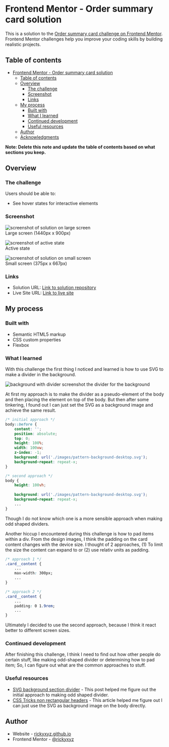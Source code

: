 # Frontend Mentor - Order summary card solution

This is a solution to the [Order summary card challenge on Frontend Mentor](https://www.frontendmentor.io/challenges/order-summary-component-QlPmajDUj). Frontend Mentor challenges help you improve your coding skills by building realistic projects. 

## Table of contents

- [Frontend Mentor - Order summary card solution](#frontend-mentor---order-summary-card-solution)
  - [Table of contents](#table-of-contents)
  - [Overview](#overview)
    - [The challenge](#the-challenge)
    - [Screenshot](#screenshot)
    - [Links](#links)
  - [My process](#my-process)
    - [Built with](#built-with)
    - [What I learned](#what-i-learned)
    - [Continued development](#continued-development)
    - [Useful resources](#useful-resources)
  - [Author](#author)
  - [Acknowledgments](#acknowledgments)

**Note: Delete this note and update the table of contents based on what sections you keep.**

## Overview

### The challenge

Users should be able to:

- See hover states for interactive elements

### Screenshot

![screenshot of solution on large screen](./screenshot/large-screen-screenshot.png)  
Large screen (1440px x 900px)  

![screenshot of active state](./screenshot/active-screenshot.png)  
Active state 

![screenshot of solution on small screen](./screenshot/small-screen-screenshot.png)  
Small screen (375px x 667px)  

### Links

- Solution URL: [Link to solution repository](https://github.com/rickyxyz/frontendmentor-projects/tree/main/order-summary-component-main)
- Live Site URL: [Link to live site](https://rickyxyz.github.io/frontendmentor-projects/order-summary-component-main/index.html)

## My process

### Built with

- Semantic HTML5 markup
- CSS custom properties
- Flexbox

### What I learned

With this challenge the first thing I noticed and learned is how to use SVG to make a divider in the background. 

![background with divider screenshot](./screenshot/divider.png)
the divider for the background

At first my approach is to make the divider as a pseudo-element of the body and then placing the element on top of the body.
But then after some tinkering, I found out I can just set the SVG as a background image and achieve the same result.

```css
/* initial approach */
body::before {
    content: '';
    position: absolute;
    top: 0;
    height: 100%;
    width: 100vw;
    z-index: -1;
    background: url('./images/pattern-background-desktop.svg');
    background-repeat: repeat-x;
}
``` 

```css
/* second approach */
body {
    height: 100vh;
    
    background: url('./images/pattern-background-desktop.svg');
    background-repeat: repeat-x;
    ...
}
```

Though I do not know which one is a more sensible approach when making odd shaped dividers.

Another hiccup I encountered during this challenge is how to pad items within a div. From the design images, I think the padding on the card content changes with the device size. I thought of 2 approaches, (1) To limit the size the content can expand to or (2) use relativ units as padding.

```css
/* approach 1 */
.card__content {
    ...
    max-width: 300px;
    ...
}
```

```css
/* approach 2 */
.card__content {
    ...
    padding: 0 1.9rem;
    ...
}
```

Ultimately I decided to use the second approach, because I think it react better to different screen sizes.


### Continued development

After finishing this challenge, I think I need to find out how other people do certain stuff, like making odd-shaped divider or determining how to pad item; So, I can figure out what are the common approaches to stuff.

### Useful resources
- [SVG background section divider](https://generatepress.com/forums/topic/svg-background-section-divider/) - This post helped me figure out the initial approach to making odd shaped divider.
- [CSS Tricks non rectangular headers](https://css-tricks.com/creating-non-rectangular-headers/) - This article helped me figure out I can just use the SVG as background image on the body directly.

## Author

- Website - [rickyxyz.github.io](https://rickyxyz.github.io/)
- Frontend Mentor - [@rickyxyz](https://www.frontendmentor.io/profile/rickyxyz)